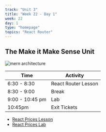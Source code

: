 ```yaml
---
track: "Unit 3"
title: "Week 22 - Day 1"
week: 22
day: 1
type: "homepage"
topics: "React Router"
---
```


## The Make it Make Sense Unit
![mern architecture](https://i.imgur.com/uoJvBRK.jpg)

| Time  | Activity |
| ----- | ------ |
| 6:30 - 8:30 | React Router Lesson |
| 8:30 - 9:00 | Break |
| 9:00 - 10:45 pm | Lab |
| 10:45pm | Exit Tickets |

- [React Prices Lesson](/unit3/week-22/day-1/slides)
- [React Prices Lab](/unit3/week-22/day-1/lab)